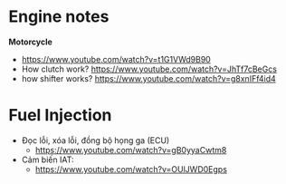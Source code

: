 # Engine notes

**Motorcycle**
- https://www.youtube.com/watch?v=t1G1VWd9B90
- How clutch work? https://www.youtube.com/watch?v=JhTf7cBeGcs
- how shifter works? https://www.youtube.com/watch?v=g8xnIFf4id4

# Fuel Injection

- Đọc lỗi, xóa lỗi, đồng bộ họng ga (ECU)
  - https://www.youtube.com/watch?v=gB0yyaCwtm8
- Cảm biến IAT:
  - https://www.youtube.com/watch?v=OUlJWD0Egps


